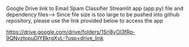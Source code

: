 Google Drive link to Email Spam Classifier Streamlit app (app.py) file and dependency files--> Since file size is too large to be pushed into github repository, please use the link provided below to access the app

https://drive.google.com/drive/folders/1Srl8yOI3fRp-9QNvztopuDIYBkrgXvL-?usp=drive_link
